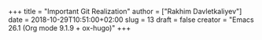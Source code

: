 +++
title = "Important Git Realization"
author = ["Rakhim Davletkaliyev"]
date = 2018-10-29T10:51:00+02:00
slug = 13
draft = false
creator = "Emacs 26.1 (Org mode 9.1.9 + ox-hugo)"
+++
